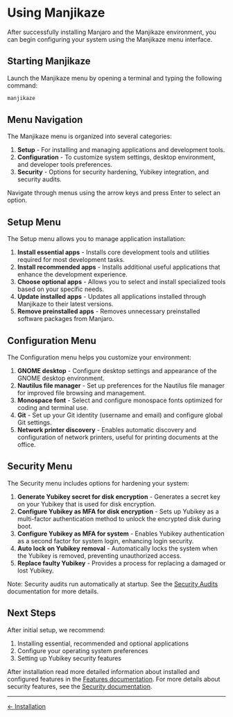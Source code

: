 # Using Manjikaze

After successfully installing Manjaro and the Manjikaze environment, you can begin configuring your system using the Manjikaze menu interface.

## Starting Manjikaze

Launch the Manjikaze menu by opening a terminal and typing the following command:

```bash
manjikaze
```

## Menu Navigation

The Manjikaze menu is organized into several categories:

1. **Setup** -  For installing and managing applications and development tools.
2. **Configuration** - To customize system settings, desktop environment, and developer tools preferences.
3. **Security** - Options for security hardening, Yubikey integration, and security audits.

Navigate through menus using the arrow keys and press Enter to select an option.

## Setup Menu

The Setup menu allows you to manage application installation:

1. **Install essential apps** - Installs core development tools and utilities required for most development tasks.
2. **Install recommended apps** - Installs additional useful applications that enhance the development experience.
3. **Choose optional apps** - Allows you to select and install specialized tools based on your specific needs.
4. **Update installed apps** - Updates all applications installed through Manjikaze to their latest versions.
5. **Remove preinstalled apps** - Removes unnecessary preinstalled software packages from Manjaro.

## Configuration Menu

The Configuration menu helps you customize your environment:

1. **GNOME desktop** - Configure desktop settings and appearance of the GNOME desktop environment.
2. **Nautilus file manager** - Set up preferences for the Nautilus file manager for improved file browsing and management.
3. **Monospace font** - Select and configure monospace fonts optimized for coding and terminal use.
4. **Git** - Set up your Git identity (username and email) and configure global Git settings.
5. **Network printer discovery** - Enables automatic discovery and configuration of network printers, useful for printing documents at the office.

## Security Menu

The Security menu includes options for hardening your system:

1. **Generate Yubikey secret for disk encryption** - Generates a secret key on your Yubikey that is used for disk encryption.
2. **Configure Yubikey as MFA for disk encryption** - Sets up Yubikey as a multi-factor authentication method to unlock the encrypted disk during boot.
3. **Configure Yubikey as MFA for system** - Enables Yubikey authentication as a second factor for system login, enhancing login security.
4. **Auto lock on Yubikey removal** - Automatically locks the system when the Yubikey is removed, preventing unauthorized access.
5. **Replace faulty Yubikey** - Provides a process for replacing a damaged or lost Yubikey.

Note: Security audits run automatically at startup. See the [Security Audits](../security/audits.md) documentation for more details.

## Next Steps

After initial setup, we recommend:

1. Installing essential, recommended and optional applications
2. Configure your operating system preferences
3. Setting up Yubikey security features

After installation read more detailed information about installed and configured features in the [Features documentation](../features/README.md). For more details about security features, see the [Security documentation](../security/README.md).

---

[← Installation](installation.md)
